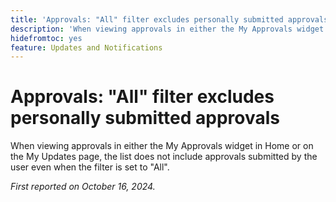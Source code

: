 ```yaml
---
title: 'Approvals: "All" filter excludes personally submitted approvals'
description: 'When viewing approvals in either the My Approvals widget in Home or on the My Updates page, the list does not include approvals submitted by the user even when the filter is set to "All".'
hidefromtoc: yes
feature: Updates and Notifications
---
```

# Approvals: "All" filter excludes personally submitted approvals

<!--
>>[!NOTE]
>
>This issue was fixed on June 20, 2024.
-->

When viewing approvals in either the My Approvals widget in Home or on the My Updates page, the list does not include approvals submitted by the user even when the filter is set to "All".

_First reported on October 16, 2024._
